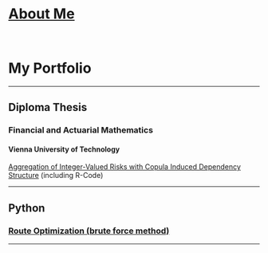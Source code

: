 # [About Me](/about_me)

<br>

# My Portfolio

---

## Diploma Thesis

### Financial and Actuarial Mathematics
#### Vienna University of Technology

[Aggregation of Integer-Valued Risks with Copula Induced Dependency Structure](/diploma_thesis) (including R-Code)

---

## Python

### [Route Optimization (brute force method)](/diploma_thesis)

---
